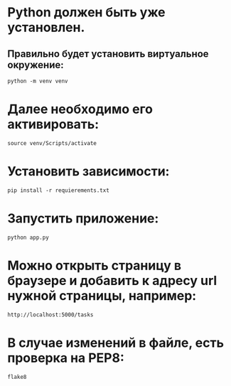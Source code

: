 # Python должен быть уже установлен.
## Правильно будет установить виртуальное окружение:
` python -m venv venv ` 
# Далее необходимо его активировать:
` source venv/Scripts/activate `
# Установить зависимости:
` pip install -r requierements.txt `
# Запустить приложение:
` python app.py `
# Можно открыть страницу в браузере и добавить к адресу url нужной страницы, например:
` http://localhost:5000/tasks `

# В случае изменений в файле, есть проверка на PEP8:
` flake8 `
